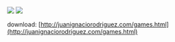 ![](http://juanignaciorodriguez.com/imgs/pplant1.gif)
![](http://juanignaciorodriguez.com/imgs/pplant.gif)

download: [http://juanignaciorodriguez.com/games.html](http://juanignaciorodriguez.com/games.html)